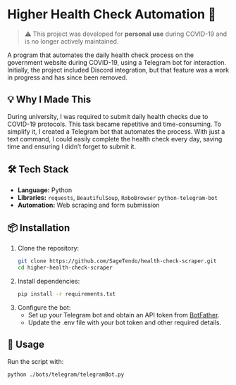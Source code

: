 # **Higher Health Check Automation** 🚀  

> ⚠️ This project was developed for **personal use** during COVID-19 and is no longer actively maintained.

A program that automates the daily health check process on the government website during COVID-19, using a Telegram bot for interaction. 
Initially, the project included Discord integration, but that feature was a work in progress and has since been removed.

## 💡 Why I Made This  
During university, I was required to submit daily health checks due to COVID-19 protocols. This task became repetitive and time-consuming. To simplify it, I created a Telegram bot that automates the process. With just a text command, I could easily complete the health check every day, saving time and ensuring I didn’t forget to submit it.

## 🛠️ Tech Stack  
- **Language:** Python  
- **Libraries:** `requests`, `BeautifulSoup`, `RoboBrowser` `python-telegram-bot`  
- **Automation:** Web scraping and form submission  

## 📦 Installation  
1. Clone the repository:  
   ```bash
   git clone https://github.com/SageTendo/health-check-scraper.git
   cd higher-health-check-scraper
   ```  
2. Install dependencies:  
   ```bash
   pip install -r requirements.txt
   ```  
3. Configure the bot:  
   - Set up your Telegram bot and obtain an API token from [BotFather](https://t.me/botfather).  
   - Update the .env file with your bot token and other required details.  

## 🚀 Usage  
Run the script with:  
```bash
python ./bots/telegram/telegramBot.py
``` 
